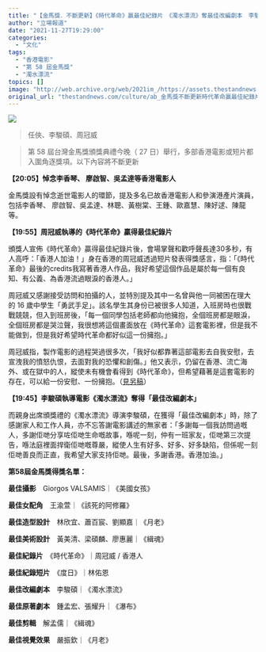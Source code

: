 ```yaml
---
title: "【金馬獎．不斷更新】《時代革命》贏最佳紀錄片　《濁水漂流》奪最佳改編劇本　李駿碩：香港加油！"
author: "立場報道"
date: "2021-11-27T19:29:00"
categories:
  - "文化"
tags:
  - "香港電影"
  - "第 58 屆金馬獎"
  - "濁水漂流"
topics: []
image: "http://web.archive.org/web/2021im_/https://assets.thestandnews.com/media/photos/tw-28.png"
original_url: "thestandnews.com/culture/ab_金馬獎不斷更新時代革命贏最佳紀錄片-濁水漂流奪最佳改編劇本-李駿碩香港加油"
---
```

![](http://web.archive.org/web/2021im_/https://assets.thestandnews.com/media/photos/tw-28.png)
> 任俠、李駿碩、周冠威

> 第 58 屆台灣金馬獎頒獎典禮今晚（ 27 日）舉行，多部香港電影或短片都入圍角逐獎項。以下內容將不斷更新

**【20:05】悼念李香琴、 廖啟智、吳孟達等香港電影人**

金馬獎設有悼念逝世電影人的環節，提及多名已故香港電影人和參演港產片演員，包括李香琴、 廖啟智、吳孟達、林聰、黃樹棠、王鍾、歐嘉慧、陳好逑、陳龍等。

**【19:55】周冠威執導的《時代革命》贏得最佳紀錄片**

頒獎人宣佈《時代革命》贏得最佳紀錄片後，會場掌聲和歡呼聲長達30多秒，有人高呼：「香港人加油！」身在香港的周冠威透過短片發表得獎感言，指：「《時代革命》最後的credits我寫著香港人作品，我好希望這個作品是屬於每一個有良知、有公義、為香港流過眼淚的香港人。」

周冠威又感謝接受訪問和拍攝的人，並特別提及其中一名曾與他一同被困在理大的 16 歲中學生「勇武手足」。該名學生其身份已被很多人知道，入班房時也很戰戰競競，但入到班房後，「每一個同學包括老師都向他擁抱，全個班房都是眼淚，全個班房都是哭泣聲，我很想將這個畫面放在《時代革命》這套電影裡，但是我不能做到，但是我好希望時代革命都好似這一份擁抱。」

周冠威指，製作電影的過程哭過很多次，「我好似都靠著這部電影去自我安慰，去宣洩我的憤怒仇恨，去面對我的恐懼和創傷。」他又表示，仍留在香港、流亡海外、或在獄中的人，縱使未有機會看得到《時代革命》，但希望藉著是這套電影的存在，可以給一份安慰、一份擁抱。（[見另稿](../../politics/%E9%87%91%E9%A6%AC%E7%8D%8E%E6%99%82%E4%BB%A3%E9%9D%A9%E5%91%BD%E5%A5%AA%E6%9C%80%E4%BD%B3%E7%B4%80%E9%8C%84%E7%89%87-%E5%91%A8%E5%86%A0%E5%A8%81%E4%BD%9C%E5%93%81%E5%B1%AC%E6%AF%8F%E5%80%8B%E6%9C%89%E8%89%AF%E7%9F%A5%E5%85%AC%E7%BE%A9%E7%82%BA%E9%A6%99%E6%B8%AF%E6%B5%81%E9%81%8E%E6%B7%9A%E7%9A%84%E6%B8%AF%E4%BA%BA)）

**【19:45】李駿碩執導電影《濁水漂流》奪得「最佳改編劇本」**

而親身出席頒獎禮的《濁水漂流》導演李駿碩，在獲得「最佳改編劇本」時，除了感謝家人和工作人員，亦不忘答謝電影講述的無家者：「多謝每一個我訪問過嘅人，多謝佢哋分享咗佢哋生命嘅故事，喺呢一刻，仲有一班家友，佢哋第三次提告，喺法庭裡面捍衛佢哋嘅尊嚴，縱使人生有好多、好多、好多缺陷，但係呢一刻佢哋善良而正直，我希望大家支持佢哋。最後，多謝香港。香港加油。」

**第58屆金馬獎得獎名單：**

**最佳攝影**　Giorgos VALSAMIS｜《美國女孩》

**最佳女配角**　王渝萱｜《該死的阿修羅》

**最佳造型設計**　林欣宜、蕭百宸、劉顯嘉｜《月老》

**最佳美術設計**　黃美清、梁碩麟、廖惠麗｜《緝魂》

**最佳紀錄片**　《時代革命》｜周冠威 / 香港人

**最佳紀錄短片**　《度日》｜林佑恩

**最佳改編劇本**　李駿碩｜《濁水漂流》

**最佳原著劇本**　鍾孟宏、張耀升｜《瀑布》

**最佳剪輯**　解孟儒｜《緝魂》

**最佳視覺效果**　嚴振欽｜《月老》